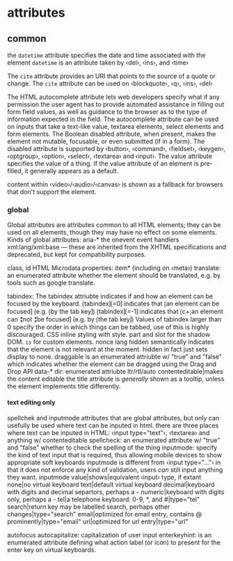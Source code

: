 # attributes

## common

the `datetime` attribute specifies the date and time associated with the element
`datetime` is an attribute taken by ‹del›, ‹ins›, and ‹time›

The `cite` attribute provides an URI that points to the source of a quote or change.
The `cite` attribute can be used on ‹blockquote›, ‹q›, ‹ins›, ‹del›

The HTML autocomplete attribute lets web developers specify what if any permission the user agent has to provide automated assistance in filling out form field values, as well as guidance to the browser as to the type of information expected in the field.
The autocomplete attribute can be used on inputs that take a text-like value, textarea elements, select elements and form elements.
The Boolean disabled attribute, when present, makes the element not mutable, focusable, or even submitted (if in a form).
The disabled attribute is supported by ‹button›, ‹command›, ‹fieldset›, ‹keygen›, ‹optgroup›, ‹option›, ‹select›, ‹textarea› and ‹input›.
The value attribute specifies the value of a thing.
If the value attribute of an element is pre-filled, it generally appears as a default.

content within ‹video›/‹audio›/‹canvas› is shown as a fallback for browsers that don't support the element.

### global

Global attributes are attributes common to all HTML elements; they can be used on all elements, though they may have no effect on some elements.
Kinds of global attributes:
aria-*
the onevent event handlers
xml:lang/xml:base — these are inherited from the XHTML specifications and deprecated, but kept for compatibility purposes.

class, id
HTML Microdata properties: item* (including on ‹meta›)
translate: an enumerated attribute whether the element should be translated, e.g. by tools such as google translate.

tabindex:
The tabindex attriubte indicates if and how an element can be focused by the keyboard.
 ⟮tabindex⟯⟮=0⟯ indicates that ⟮an element can be focused⟯ (e.g. ⟮by the tab key⟯)
 ⟮tabindex⟯⟮=-1⟯ indicates that ⟮c+;an element can ⁑not ⁑be focused⟯ (e.g. by ⟮the tab key⟯)
Values of tabindex larger than 0 specify the order in which things can be tabbed, use of this is highly discouraged.
CSS inline styling with style.
part and slot for the shadow DOM.
`is` for custom elements.
nonce
lang
hidden semantically indicates that the element is not relevant at the moment.
hidden in fact just sets display to none.
draggable is an enumerated attriubte w/ "true" and "false" which indicates whether the element can be dragged using the Drag and Drop API
data-* 
dir: enumerated attriubte ltr/rtl/auto
contenteditable|makes the content editable
the title attribute is *generally* shown as a tooltip, unless the element implements title differently.

#### text editing only

spellchek and inputmode attributes that are global attributes, but only can usefully be used where text can be inputed in html.
there are three places where text can be inputed in HTML: ‹input type="text"›, ‹textarea› and anything w/ contenteditable
spellcheck: an enumerated attribute w/ "true" and "false" whether to check the spelling of the thing
inputmode: specify the kind of text input that is required, thus allowing mobile devices to show appropriate soft keyboards
inputmode is different from ‹input type="..."› in that it does not enforce any kind of validation, users *can* still input anything they want.
inputmode value|shows|equivalent ‹input› type, if extant
none|no virtual keyboard
text|default virtual keyboard
decimal|keyboard with digits and decimal separtors, perhaps a -
numeric|keyboard with digits only, perhaps a -
tel|a telephone keyboard: 0-9, *, and #|type="tel"
search|return key may be labelled search, perhaps other changes|type="search"
email|optimized for email entry, contains @ prominently|type="email"
url|optimized for url entry|type="url"

autofocus
autocapitalize: capitalization of user input
enterkeyhint: is an enumerated attribute defining what action label (or icon) to present for the enter key on virtual keyboards. 
